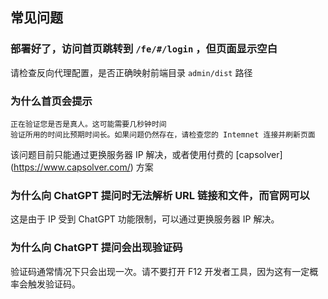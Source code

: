 ## 常见问题

### 部署好了，访问首页跳转到 `/fe/#/login` ，但页面显示空白

请检查反向代理配置，是否正确映射前端目录 `admin/dist` 路径

### 为什么首页会提示

```
正在验证您是否是真人。这可能需要几秒钟时间
验证所用的时间比预期时间长。如果问题仍然存在，请检查您的 Intemnet 连接并刷新页面
```

该问题目前只能通过更换服务器 IP 解决，或者使用付费的 [capsolver]
(https://www.capsolver.com/) 方案

### 为什么向 ChatGPT 提问时无法解析 URL 链接和文件，而官网可以

这是由于 IP 受到 ChatGPT 功能限制，可以通过更换服务器 IP 解决。

### 为什么向 ChatGPT 提问会出现验证码

验证码通常情况下只会出现一次。请不要打开 F12 开发者工具，因为这有一定概率会触发验证码。
